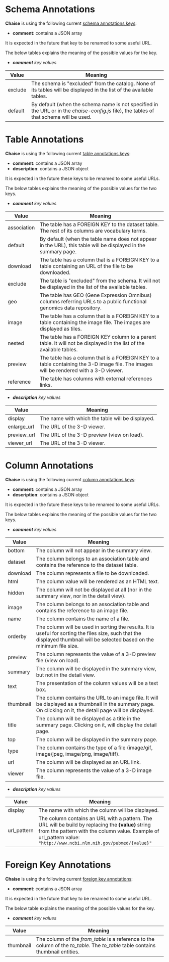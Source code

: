 # Schema Annotations

**Chaise** is using the following current [schema annotations keys](https://github.com/informatics-isi-edu/ermrest/blob/master/api-doc/model/naming.md#schema-annotations):

 - **comment**: contains a JSON array

It is expected in the future that key to be renamed to some useful URL.

The below tables explains the meaning of the possible values for the key.

- **_comment_** _key_ _values_

| Value | Meaning |
|-------|---------|
| exclude | The schema is "excluded" from the catalog. None of its tables will be displayed in the list of the available tables. | 
| default | By default (when the schema name is not specified in the URL or in the _chaise-config.js_ file), the tables of that schema will be used. | 

# Table Annotations

**Chaise** is using the following current [table annotations keys](https://github.com/informatics-isi-edu/ermrest/blob/master/api-doc/model/naming.md#table-annotations):

 - **comment**: contains a JSON array
 - **description**: contains a JSON object

It is expected in the future these keys to be renamed to some useful URLs.

The below tables explains the meaning of the possible values for the two keys.

- **_comment_** _key_ _values_

| Value | Meaning |
|-------|---------|
| association | The table has a FOREIGN KEY to the dataset table. The rest of its columns are vocabulary terms. |
| default | By default (when the table name does not appear in the URL), this table will be displayed in the summary page. |
| download | The table has a column that is a FOREIGN KEY to a table containing an URL of the file to be downloaded. |
| exclude | The table is "excluded" from the schema. It will not be displayed in the list of the available tables. | 
| geo | The table has GEO (Gene Expression Omnibus) columns referring URLs to a public functional genomics data repository. |
| image | The table has a column that is a FOREIGN KEY to a table containing the image file. The images are displayed as tiles. |
| nested | The table has a FOREIGN KEY column to a parent table. It will not be displayed in the list of the available tables. | 
| preview | The table has a column that is a FOREIGN KEY to a table containing the 3-D image file. The images will be rendered with a 3-D viewer. |
| reference | The table has columns with external references links. | 

- **_description_** _key_ _values_

| Value | Meaning |
|-------|---------|
| display | The name with which the table will be displayed. | 
| enlarge_url | The URL of the 3-D viewer. | 
| preview_url | The URL of the 3-D preview (view on load). | 
| viewer_url | The URL of the 3-D viewer. | 

# Column Annotations

**Chaise** is using the following current [column annotations keys](https://github.com/informatics-isi-edu/ermrest/blob/master/api-doc/model/naming.md#column-annotations):

 - **comment**: contains a JSON array
 - **description**: contains a JSON object

It is expected in the future these keys to be renamed to some useful URLs.

The below tables explains the meaning of the possible values for the two keys.

- **_comment_** _key_ _values_

| Value | Meaning |
|-------|---------|
| bottom | The column will not appear in the summary view. | 
| dataset | The column belongs to an association table and contains the reference to the dataset table. | 
| download | The column represents a file to be downloaded. | 
| html | The column value will be rendered as an HTML text. | 
| hidden | The column will not be displayed at all (nor in the summary view, nor in the detail view). | 
| image | The column belongs to an association table and contains the reference to an image file. | 
| name | The column contains the name of a file. | 
| orderby | The column will be used in sorting the results. It is useful for sorting the files size, such that the displayed thumbnail will be selected based on the minimum file size. | 
| preview | The column represents the value of a 3-D preview file (view on load). | 
| summary | The column will be displayed in the summary view, but not in the detail view. | 
| text | The presentation of the column values will be a text box. | 
| thumbnail | The column contains the URL to an image file. It will be displayed as a thumbnail in the summary page. On clicking on it, the detail page will be displayed. | 
| title | The column will be displayed as a title in the summary page. Clicking on it, will display the detail page. | 
| top | The column will be displayed in the summary page. | 
| type | The column contains the type of a file (image/gif, image/jpeg, image/png, image/tiff). | 
| url | The column will be displayed as an URL link. | 
| viewer | The column represents the value of a 3-D image file. | 

- **_description_** _key_ _values_

| Value | Meaning |
|-------|---------|
| display | The name with which the column will be displayed. | 
| url_pattern | The column contains an URL with a pattern. The URL will be build by replacing the **{value}** string from the pattern with the column value. Example of url_pattern value: ```"http://www.ncbi.nlm.nih.gov/pubmed/{value}"``` | 

# Foreign Key Annotations

**Chaise** is using the following current [foreign key annotations](https://github.com/informatics-isi-edu/ermrest/blob/master/api-doc/model/naming.md#foreign-key-annotations):

 - **comment**: contains a JSON array

It is expected in the future that key to be renamed to some useful URL.

The below table explains the meaning of the possible values for the key.

- **_comment_** _key_ _values_

| Value | Meaning |
|-------|---------|
| thumbnail | The column of the _from\_table_ is a reference to the column of the _to\_table_. The _to\_table_ table contains thumbnail entities. | 
